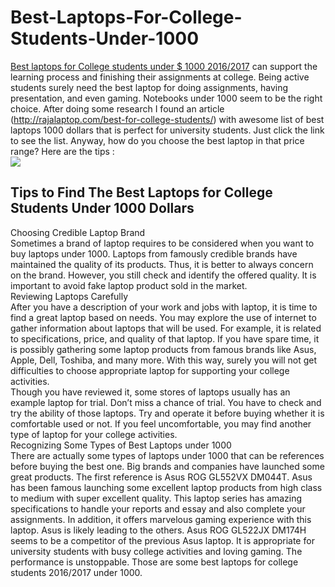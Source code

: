 # Best-Laptops-For-College-Students-Under-1000
<a href="https://github.com/mbakdesy/Best-Laptops-For-College-Students-Under-1000/">Best laptops for College students under $ 1000 2016/2017</a>
 can support the learning process and finishing their assignments at college. Being active students surely need the best laptop for doing assignments, having presentation, and even gaming. Notebooks under 1000 seem to be the right choice.  After doing some research I found an article (<a href="http://rajalaptop.com/best-for-college-students/">http://rajalaptop.com/best-for-college-students/</a>) with awesome list of best laptops 1000 dollars that is perfect for university students. Just click the link to see the list. Anyway, how do you choose the best laptop in that price range? Here are the tips :<br>
<img src="http://2.bp.blogspot.com/-bt-q4qWXDBg/VKe_XD6LSoI/AAAAAAAABSE/heX7DEmU7Vo/s1600/lenovo-laptop-convertible-yoga-2-13-inch-orange.jpg" />
<h2>Tips to Find The Best Laptops for College Students Under 1000 Dollars</h2>
Choosing Credible Laptop Brand<br>
Sometimes a brand of laptop requires to be considered when you want to buy laptops under 1000. Laptops from famously credible brands have maintained the quality of its products. Thus, it is better to always concern on the brand. However, you still check and identify the offered quality. It is important to avoid fake laptop product sold in the market.<br>
Reviewing Laptops Carefully<br>
After you have a description of your work and jobs with laptop, it is time to find a great laptop based on needs. You may explore the use of internet to gather information about laptops that will be used. For example, it is related to specifications, price, and quality of that laptop. If you have spare time, it is possibly gathering some laptop products from famous brands like Asus, Apple, Dell, Toshiba, and many more. With this way, surely you will not get difficulties to choose appropriate laptop for supporting your college activities.<br>
Though you have reviewed it, some stores of laptops usually has an example laptop for trial. Don’t miss a chance of trial. You have to check and try the ability of those laptops. Try and operate it before buying whether it is comfortable used or not. If you feel uncomfortable, you may find another type of laptop for your college activities.<br>
Recognizing Some Types of Best Laptops under 1000<br>
There are actually some types of laptops under 1000 that can be references before buying the best one. Big brands and companies have launched some great products. The first reference is Asus ROG GL552VX DM044T. Asus has been famous launching some excellent laptop products from high class to medium with super excellent quality. This laptop series has amazing specifications to handle your reports and essay and also complete your assignments. In addition, it offers marvelous gaming experience with this laptop. Asus is likely leading to the others. Asus ROG GL522JX DM174H seems to be a competitor of the previous Asus laptop. It is appropriate for university students with busy college activities and loving gaming. The performance is unstoppable. Those are some best laptops for college students 2016/2017</a> under 1000.<br>


